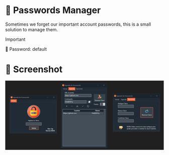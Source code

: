 # :police_officer: Passwords Manager

Sometimes we forget our important account passwords, this is a small solution to manage them.</br>

> [!IMPORTANT]
> :key: Password:  default

# :camera_flash: Screenshot
<img src="https://github.com/DoctorBIOS1990/passwords-manager/blob/main/Screenshoot/ScreenShot.png">
